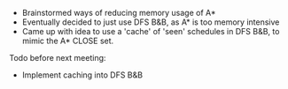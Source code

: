 * Brainstormed ways of reducing memory usage of A\*
* Eventually decided to just use DFS B&B, as A\* is too memory intensive
* Came up with idea to use a 'cache' of 'seen' schedules in DFS B&B, to mimic
the A\* CLOSE set.

Todo before next meeting:
* Implement caching into DFS B&B
